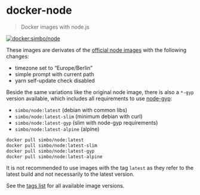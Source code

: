 docker-node
===========

> Docker images with node.js

[![docker:simbo/node](https://img.shields.io/docker/build/simbo/node.svg)](https://hub.docker.com/r/simbo/node/)

These images are derivates of the [official node images](https://hub.docker.com/_/node/) with the following changes:

  - timezone set to “Europe/Berlin”
  - simple prompt with current path
  - yarn self-update check disabled

Beside the same variations like the original node image, there is also a `*-gyp` version available, which includes all requirements to use [node-gyp](https://github.com/nodejs/node-gyp):

  - `simbo/node:latest` (debian with common libs)
  - `simbo/node:latest-slim` (minimum debian with curl)
  - `simbo/node:latest-gyp` (slim with node-gyp requirements)
  - `simbo/node:latest-alpine` (alpine)

```sh
docker pull simbo/node:latest
docker pull simbo/node:latest-slim
docker pull simbo/node:latest-gyp
docker pull simbo/node:latest-alpine
```

It is not recommended to use images with the tag `latest` as they refer to the latest build and not necessarily to the latest version.

See the [tags list](https://hub.docker.com/r/simbo/node/tags/) for all available image versions.
